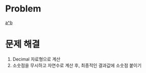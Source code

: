 # Problem
[a^b](https://www.acmicpc.net/problem/10827)
   
# 문제 해결
1. Decimal 자료형으로 계산   
2. 소숫점을 무시하고 자연수로 계산 후, 최종적인 결과값에 소숫점 붙이기   